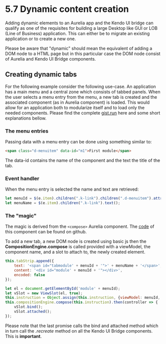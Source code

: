 # 5.7 Dynamic content creation

Adding dynamic elements to an Aurelia app and the Kendo UI bridge can qualify as one of the requisites for building a large Desktop like GUI or LOB (Line of Business) application. This can either be to migrate an existing application or to create a new one.

Please be aware that "dynamic" should mean the equivalent of adding a DOM node to a HTML page but in this particular case the DOM node consist of Aurelia and Kendo UI Bridge components.

## Creating dynamic tabs

For the following example consider the following use-case. An application has a main menu and a central zone which consists of tabbed panels. When the user selects a menu entry from the menu, a new tab is created and the associated component (as in Aurelia component) is loaded. This would allow for an application both to modularize itself and to load only the needed components. Please find the complete [gist.run](https://gist.run/?id=b3df9d740a3cf3d31098c83c9ffe8614https://gist.run/?id=b3df9d740a3cf3d31098c83c9ffe8614) here and some short explanations bellow.

### The menu entries

Passing data with a menu entry can be done using something similar to:

```HTML
<span class="d-menuitem" data-id="m1">First module</span>
```

The data-id contains the name of the component and the text the title of the tab.

### Event handler

When the menu entry is selected the name and text are retrieved:

```javascript
let menuId = $(e.item).children(".k-link").children(".d-menuitem").attr("data-id");
let menuName = $(e.item).children(".k-link").text();
```

### The "magic"

The magic is derived from the `<compose>` Aurelia component. The [code](https://github.com/aurelia/templating-resources/blob/75dcc209fafc441dfc637c5e4232a076f81a9dbc/dist/aurelia-templating-resources.js) of this component can be found on github.

To add a new tab, a new DOM node is created using basic js then the **CompositionEngine.compose** is called provided with a viewModel, the component name, and a slot to attach to, the newly created element. 

```javascript
this.tabStrip.append({
    text: '<span id="tabmodule' + menuId + '">' + menuName + '</span>',
    content: '<div id="module' + menuId + '"></div>',
    encoded: false
});

let el = document.getElementById('module' + menuId);
let vSlot = new ViewSlot(el, true);
this.instruction = Object.assign(this.instruction, {viewModel: menuId, host: el, viewSlot: vSlot});
this.compositionEngine.compose(this.instruction).then(controller => {
    vSlot.bind();
    vSlot.attached();
});
```

Please note that the last promise calls the bind and attached method which in turn call the *.recreate* method on all the Kendo UI Bridge components. This is **important**.